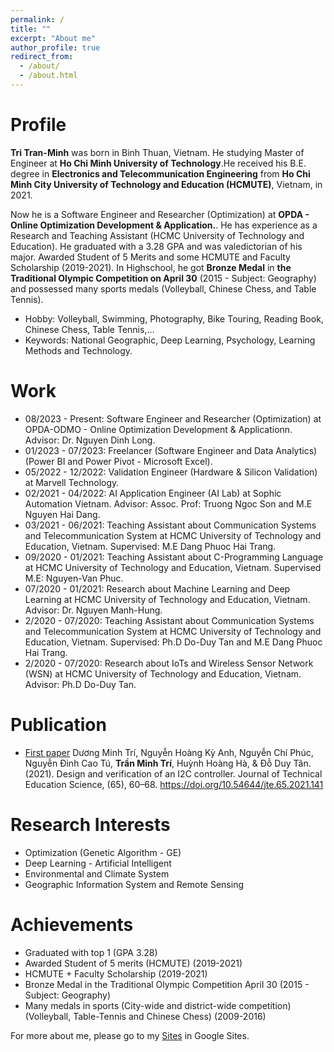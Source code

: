 ```yaml
---
permalink: /
title: ""
excerpt: "About me"
author_profile: true
redirect_from: 
  - /about/
  - /about.html
---
```



# Profile
**Tri Tran-Minh** was born in Binh Thuan, Vietnam. He studying Master of Engineer at **Ho Chi Minh University of Technology**.He received his B.E. degree in **Electronics and Telecommunication Engineering** from **Ho Chi Minh City University of Technology and Education (HCMUTE)**, Vietnam, in 2021. 

Now he is a Software Engineer and Researcher (Optimization) at **OPDA - Online Optimization Development & Application.**. He has experience as a Research and Teaching Assistant (HCMC University of Technology and Education). He graduated with a 3.28 GPA and was valedictorian of his major. Awarded Student of 5 Merits and some HCMUTE and Faculty Scholarship (2019-2021). In Highschool, he got **Bronze Medal** in **the Traditional Olympic Competition on April 30** (2015 - Subject: Geography) and possessed many sports medals (Volleyball, Chinese Chess, and Table Tennis).
* Hobby: Volleyball, Swimming, Photography, Bike Touring, Reading Book, Chinese Chess, Table Tennis,...
* Keywords: National Geographic, Deep Learning, Psychology, Learning Methods and Technology.

# Work
* 08/2023 - Present: Software Engineer and Researcher (Optimization) at OPDA-ODMO - Online Optimization Development & Applicationn. Advisor: Dr. Nguyen Dinh Long.
* 01/2023 - 07/2023: Freelancer (Software Engineer and Data Analytics) (Power BI and Power Pivot - Microsoft Excel).
* 05/2022 - 12/2022: Validation Engineer (Hardware & Silicon Validation) at Marvell Technology.
* 02/2021 - 04/2022: AI Application Engineer (AI Lab) at Sophic Automation Vietnam. Advisor: Assoc. Prof: Truong Ngoc Son and M.E Nguyen Hai Dang.
* 03/2021 - 06/2021: Teaching Assistant about Communication Systems and Telecommunication System at HCMC University of Technology and Education, Vietnam. Supervised: M.E Dang Phuoc Hai Trang.
* 09/2020 - 01/2021: Teaching Assistant about C-Programming Language at HCMC University of Technology and Education, Vietnam. Supervised M.E: Nguyen-Van Phuc.
* 07/2020 - 01/2021: Research about Machine Learning and Deep Learning at HCMC University of Technology and Education, Vietnam. Advisor: Dr. Nguyen Manh-Hung.
* 2/2020 - 07/2020: Teaching Assistant about Communication Systems and Telecommunication System at HCMC University of Technology and Education, Vietnam. Supervised: Ph.D Do-Duy Tan and M.E Dang Phuoc Hai Trang.
* 2/2020 - 07/2020: Research about IoTs and Wireless Sensor Network (WSN) at HCMC University of Technology and Education, Vietnam. Advisor: Ph.D Do-Duy Tan.

# Publication 
* [First paper](https://jte.hcmute.edu.vn/index.php/jte/article/view/141/116) Dương Minh Trí, Nguyễn Hoàng Kỳ Anh, Nguyễn Chí Phúc, Nguyễn Đinh Cao Tú, **Trần Minh Trí**, Huỳnh Hoàng Hà, & Đỗ Duy Tân. (2021). Design and verification of an I2C controller. Journal of Technical Education Science, (65), 60–68. https://doi.org/10.54644/jte.65.2021.141

# Research Interests 
* Optimization (Genetic Algorithm - GE)
* Deep Learning - Artificial Intelligent
* Environmental and Climate System 
* Geographic Information System and Remote Sensing

# Achievements
* Graduated with top 1 (GPA 3.28) 
* Awarded Student of 5 merits (HCMUTE) (2019-2021)
* HCMUTE + Faculty Scholarship (2019-2021)
* Bronze Medal in the Traditional Olympic Competition April 30 (2015 - Subject: Geography)
* Many medals in sports (City-wide and district-wide competition) (Volleyball, Table-Tennis and Chinese Chess) (2009-2016)

For more about me, please go to my [Sites](https://sites.google.com/view/aristrann) in Google Sites. 

